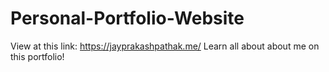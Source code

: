 # Personal-Portfolio-Website
View at this link: 
https://jayprakashpathak.me/ 
Learn all about about me on this portfolio!
